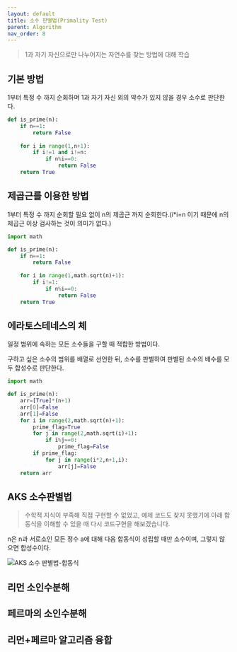 ```yaml
---
layout: default
title: 소수 판별법(Primality Test)
parent: Algorithm
nav_order: 8
---
```


> 1과 자기 자신으로만 나누어지는 자연수를 찾는 방법에 대해 학습

## 기본 방법

1부터 특정 수 까지 순회하며 1과 자기 자신 외의 약수가 있지 않을 경우 소수로 판단한다.

```python
def is_prime(n):
    if n==1:
        return False
        
    for i in range(1,n+1):
        if i!=1 and i!=n:
            if n%i==0:
                return False
    return True
```

## 제곱근를 이용한 방법

1부터 특정 수 까지 순회할 필요 없이 n의 제곱근 까지 순회한다.(i*i=n 이기 때문에 n의 제곱근 이상 검사하는 것이 의미가 없다.)

```python
import math

def is_prime(n):
    if n==1:
        return False
        
    for i in range(1,math.sqrt(n)+1):
        if i!=1:
            if n%i==0:
                return False
    return True
```

## 에라토스테네스의 체

일정 범위에 속하는 모든 소수들을 구할 때 적합한 방법이다.

구하고 싶은 소수의 범위를 배열로 선언한 뒤, 소수를 판별하여 판별된 소수의 배수를 모두 합성수로 판단한다.

```python
import math

def is_prime(n):
    arr=[True]*(n+1)
    arr[0]=False
    arr[1]=False
    for i in range(2,math.sqrt(n)+1):
        prime_flag=True
        for j in range(2,math.sqrt(i)+1):
            if i%j==0:
                prime_flag=False
        if prime_flag:
            for j in range(i*2,n+1,i):
                arr[j]=False
    return arr
```
## AKS 소수판별법
>수학적 지식이 부족해 직접 구현할 수 없었고, 예제 코드도 찾지 못했기에 아래 합동식을 이해할 수 있을 때 다시 코드구현을 해보겠습니다.

n은 n과 서로소인 모든 정수 a에 대해 다음 합동식이 성립할 때만 소수이며, 그렇지 않으면 합성수이다.

![AKS 소수 판별법-합동식](https://wikimedia.org/api/rest_v1/media/math/render/svg/da2b748412959ef2df65dc78a826c55931069506)

## 리먼 소인수분해

## 페르마의 소인수분해

## 리먼+페르마 알고리즘 융합